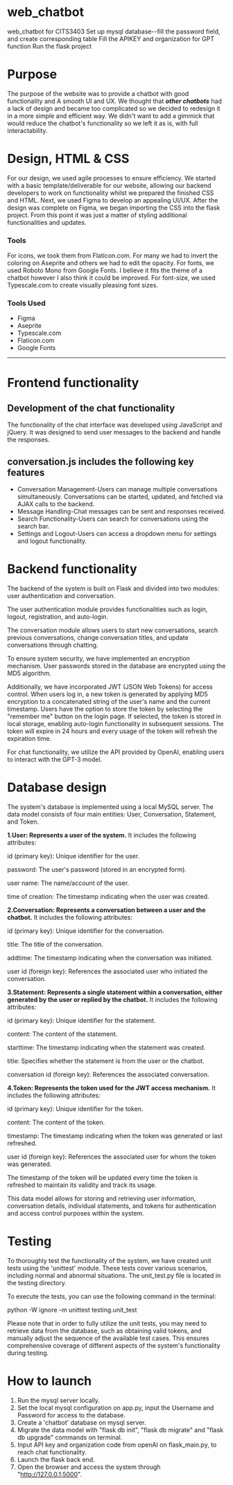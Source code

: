 # web_chatbot

web_chatbot for CITS3403
Set up mysql database--fill the password field, and create corresponding table
Fill the APIKEY and organization for GPT function
Run the flask project

# Purpose

The purpose of the website was to provide a chatbot with good functionality and A smooth UI and UX.
We thought that **_other chatbots_** had a lack of design and became too complicated so we decided to redesign it in a more simple and efficient way.
We didn't want to add a gimmick that would reduce the chatbot's functionality so we left it as is, with full interactability.

# Design, HTML & CSS

For our design, we used agile processes to ensure efficiency.
We started with a basic template/deliverable for our website, allowing our backend developers to work on functionality whilst we prepared the finished CSS and HTML.
Next, we used Figma to develop an appealing UI/UX.
After the design was complete on Figma, we began importing the CSS into the flask project.
From this point it was just a matter of styling additional functionalities and updates.

### Tools

For icons, we took them from Flaticon.com. For many we had to invert the coloring on Aseprite and others we had to edit the opacity.
For fonts, we used Roboto Mono from Google Fonts. I believe it fits the theme of a chatbot however I also think it could be improved.
For font-size, we used Typescale.com to create visually pleasing font sizes.

### Tools Used

- Figma
- Aseprite
- Typescale.com
- Flaticon.com
- Google Fonts

---

# Frontend functionality

## Development of the chat functionality

The functionality of the chat interface was developed using JavaScript and jQuery. It was designed to send user messages to the backend and handle the responses.

## conversation.js includes the following key features

- Conversation Management-Users can manage multiple conversations simultaneously. Conversations can be started, updated, and fetched via AJAX calls to the backend.
- Message Handling-Chat messages can be sent and responses received.
- Search Functionality-Users can search for conversations using the search bar.
- Settings and Logout-Users can access a dropdown menu for settings and logout functionality.

# Backend functionality

The backend of the system is built on Flask and divided into two modules: user authentication and conversation.

The user authentication module provides functionalities such as login, logout, registration, and auto-login.

The conversation module allows users to start new conversations, search previous conversations, change conversation titles, and update conversations through chatting.

To ensure system security, we have implemented an encryption mechanism. User passwords stored in the database are encrypted using the MD5 algorithm.

Additionally, we have incorporated JWT (JSON Web Tokens) for access control. When users log in, a new token is generated by applying MD5 encryption to a concatenated
string of the user's name and the current timestamp. Users have the option to store the token by selecting the "remember me" button on the login page. If selected, the token is stored in local storage, enabling auto-login functionality in subsequent sessions.
The token will expire in 24 hours and every usage of the token will refresh the expiration time.

For chat functionality, we utilize the API provided by OpenAI, enabling users to interact with the GPT-3 model.

# Database design

The system's database is implemented using a local MySQL server. The data model consists of four main entities: User, Conversation, Statement, and Token.

**1.User: Represents a user of the system.** It includes the following attributes:

id (primary key): Unique identifier for the user.

password: The user's password (stored in an encrypted form).

user name: The name/account of the user.

time of creation: The timestamp indicating when the user was created.

**2.Conversation: Represents a conversation between a user and the chatbot.** It includes the following attributes:

id (primary key): Unique identifier for the conversation.

title: The title of the conversation.

addtime: The timestamp indicating when the conversation was initiated.

user id (foreign key): References the associated user who initiated the conversation.

**3.Statement: Represents a single statement within a conversation, either generated by the user or replied by the chatbot.** It includes the following attributes:

id (primary key): Unique identifier for the statement.

content: The content of the statement.

starttime: The timestamp indicating when the statement was created.

title: Specifies whether the statement is from the user or the chatbot.

conversation id (foreign key): References the associated conversation.

**4.Token: Represents the token used for the JWT access mechanism.** It includes the following attributes:

id (primary key): Unique identifier for the token.

content: The content of the token.

timestamp: The timestamp indicating when the token was generated or last refreshed.

user id (foreign key): References the associated user for whom the token was generated.

The timestamp of the token will be updated every time the token is refreshed to maintain its validity and track its usage.

This data model allows for storing and retrieving user information, conversation details, individual statements, and tokens for authentication and access control purposes within the system.

# Testing

To thoroughly test the functionality of the system, we have created unit tests using the 'unittest' module. These tests cover various scenarios, including normal and abnormal situations. The unit_test.py file is located in the testing directory.

To execute the tests, you can use the following command in the terminal:

python -W ignore -m unittest testing.unit_test

Please note that in order to fully utilize the unit tests, you may need to retrieve data from the database, such as obtaining valid tokens, and manually adjust the sequence of the available test cases. This ensures comprehensive coverage of
different aspects of the system's functionality during testing.

# How to launch

1. Run the mysql server locally.
2. Set the local mysql configuration on app.py, input the Username and Password for access to the database.
3. Create a 'chatbot' database on mysql server.
4. Migrate the data model with "flask db init", "flask db migrate" and "flask db upgrade" commands on terminal.
5. Input API key and organization code from openAI on flask_main.py, to reach chat functionality.
6. Launch the flask back end.
7. Open the browser and access the system through "http://127.0.0.1:5000".
